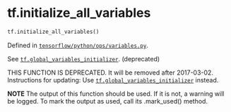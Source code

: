 <div itemscope itemtype="http://developers.google.com/ReferenceObject">
<meta itemprop="name" content="tf.initialize_all_variables" />
<meta itemprop="path" content="Stable" />
</div>

# tf.initialize_all_variables

``` python
tf.initialize_all_variables()
```



Defined in [`tensorflow/python/ops/variables.py`](/code/stable/tensorflow/python/ops/variables.py).

See <a href="../tf/initializers/global_variables.md"><code>tf.global_variables_initializer</code></a>. (deprecated)

THIS FUNCTION IS DEPRECATED. It will be removed after 2017-03-02.
Instructions for updating:
Use <a href="../tf/initializers/global_variables.md"><code>tf.global_variables_initializer</code></a> instead.

  **NOTE** The output of this function should be used.  If it is not, a warning will be logged.  To mark the output as used, call its .mark_used() method.
